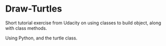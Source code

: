 # Draw-Turtles
Short tutorial exercise from Udacity on using classes to build object, along with class methods.

Using Python, and the turtle class.


